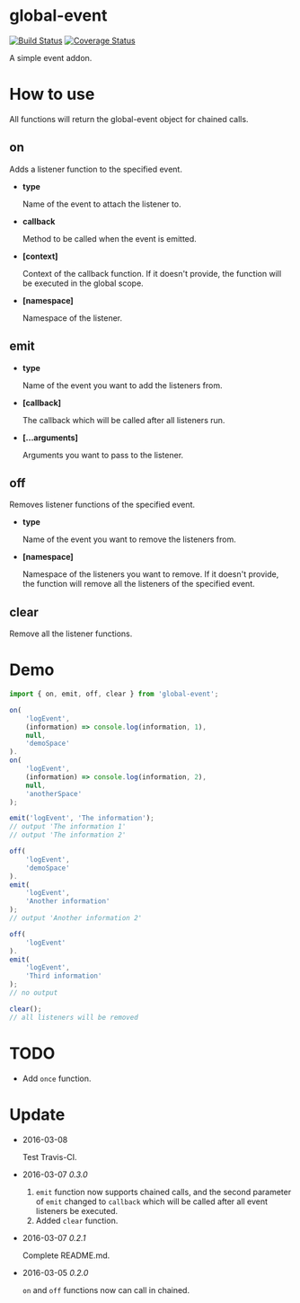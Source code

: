 # global-event
[![Build Status](https://travis-ci.org/RequireSun/global-event.svg?branch=master)](https://travis-ci.org/RequireSun/global-event)
[![Coverage Status](https://coveralls.io/repos/github/RequireSun/global-event/badge.svg?branch=master)](https://coveralls.io/github/RequireSun/global-event?branch=master)

A simple event addon.

# How to use

All functions will return the global-event object for chained calls.
## on

Adds a listener function to the specified event.
+ __type__ 
   
  Name of the event to attach the listener to.
+ __callback__ 

  Method to be called when the event is emitted.
+ __[context]__ 

  Context of the callback function.
  If it doesn't provide, the function will be executed in the global scope.
+ __[namespace]__

  Namespace of the listener.
     
## emit

+ __type__

  Name of the event you want to add the listeners from.
+ __[callback]__

  The callback which will be called after all listeners run.
+ __[...arguments]__

  Arguments you want to pass to the listener.
     
## off

Removes listener functions of the specified event.
+ __type__ 

  Name of the event you want to remove the listeners from.
+ __[namespace]__ 

  Namespace of the listeners you want to remove. 
  If it doesn't provide, the function will remove all the listeners of the specified event.

## clear

Remove all the listener functions.

# Demo

```javascript
import { on, emit, off, clear } from 'global-event';

on(
    'logEvent', 
    (information) => console.log(information, 1), 
    null, 
    'demoSpace'
).
on(
    'logEvent', 
    (information) => console.log(information, 2),
    null,
    'anotherSpace'
);

emit('logEvent', 'The information');
// output 'The information 1'
// output 'The information 2'

off(
    'logEvent',
    'demoSpace'
).
emit(
    'logEvent',
    'Another information'
);
// output 'Another information 2'

off(
    'logEvent'
).
emit(
    'logEvent',
    'Third information'
);
// no output

clear();
// all listeners will be removed
```

# TODO

+ Add `once` function.

# Update

+ 2016-03-08

  Test Travis-CI.
+ 2016-03-07 _0.3.0_

  1. `emit` function now supports chained calls, and the second parameter of `emit` changed to `callback` which will be called after all event listeners be executed.
  2. Added `clear` function.
+ 2016-03-07 _0.2.1_

  Complete README.md.
+ 2016-03-05 _0.2.0_

  `on` and `off` functions now can call in chained.